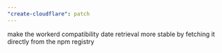```yaml
---
"create-cloudflare": patch
---
```


make the workerd compatibility date retrieval more stable by fetching it directly from the npm registry
